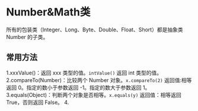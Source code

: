 # Number&Math类

所有的包装类（Integer、Long、Byte、Double、Float、Short）都是抽象类 Number 的子类。

## 常用方法

1.xxxValue()：返回 xxx 类型的值。`intValue()` 返回 int 类型的值。
2.compareTo(Number)：比较两个 Number 对象。`x.compareTo(2)`
返回值:相等返回 0。指定的数小于参数返回 -1。指定的数大于参数返回 1。
3.equals(Object)：判断两个对象是否相等。`x.equals(y)`
返回值：相等返回 True，否则返回 False。
4.

